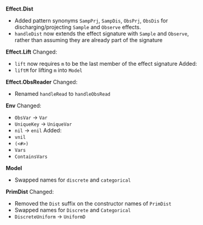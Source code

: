 **Effect.Dist**
- Added pattern synonyms `SampPrj`, `SampDis`, `ObsPrj`, `ObsDis` for discharging/projecting `Sample` and `Observe` effects.
- `handleDist` now extends the effect signature with `Sample` and `Observe`, rather than assuming they are already part of the signature

**Effect.Lift**
Changed:
- `lift` now requires `m` to be the last member of the effect signature
Added:
- `liftM` for lifting `m` into `Model`

**Effect.ObsReader**
Changed:
- Renamed `handleRead` to `handleObsRead`

**Env**
Changed:
- `ObsVar` -> `Var`
- `UniqueKey` -> `UniqueVar`
- `nil` -> `enil`
Added: 
- `vnil`
- `(<#>)`
- `Vars`
- `ContainsVars`

**Model**
- Swapped names for `discrete` and `categorical` 

**PrimDist**
Changed:
- Removed the `Dist` suffix on the constructor names of `PrimDist`
- Swapped names for `Discrete` and `Categorical` 
- `DiscreteUniform` -> `UniformD`